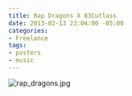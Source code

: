 ```yaml
---
title: Rap Dragons X 83Cutlass
date: 2013-02-13 23:04:00 -05:00
categories:
- Freelance
tags:
- posters
- music
---
```


![rap_dragons.jpg](/uploads/rap_dragons.jpg)